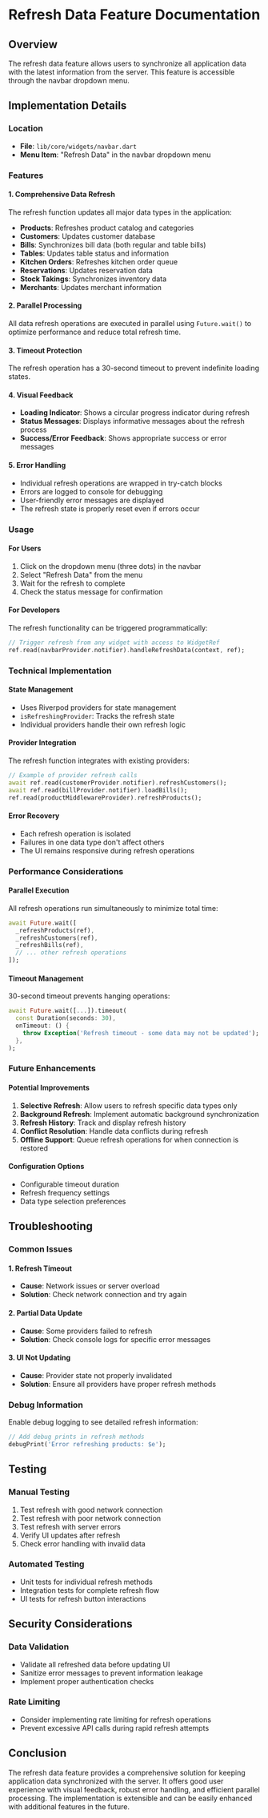 # Refresh Data Feature Documentation

## Overview

The refresh data feature allows users to synchronize all application data with the latest information from the server. This feature is accessible through the navbar dropdown menu.

## Implementation Details

### Location

- **File**: `lib/core/widgets/navbar.dart`
- **Menu Item**: "Refresh Data" in the navbar dropdown menu

### Features

#### 1. Comprehensive Data Refresh

The refresh function updates all major data types in the application:

- **Products**: Refreshes product catalog and categories
- **Customers**: Updates customer database
- **Bills**: Synchronizes bill data (both regular and table bills)
- **Tables**: Updates table status and information
- **Kitchen Orders**: Refreshes kitchen order queue
- **Reservations**: Updates reservation data
- **Stock Takings**: Synchronizes inventory data
- **Merchants**: Updates merchant information

#### 2. Parallel Processing

All data refresh operations are executed in parallel using `Future.wait()` to optimize performance and reduce total refresh time.

#### 3. Timeout Protection

The refresh operation has a 30-second timeout to prevent indefinite loading states.

#### 4. Visual Feedback

- **Loading Indicator**: Shows a circular progress indicator during refresh
- **Status Messages**: Displays informative messages about the refresh process
- **Success/Error Feedback**: Shows appropriate success or error messages

#### 5. Error Handling

- Individual refresh operations are wrapped in try-catch blocks
- Errors are logged to console for debugging
- User-friendly error messages are displayed
- The refresh state is properly reset even if errors occur

### Usage

#### For Users

1. Click on the dropdown menu (three dots) in the navbar
2. Select "Refresh Data" from the menu
3. Wait for the refresh to complete
4. Check the status message for confirmation

#### For Developers

The refresh functionality can be triggered programmatically:

```dart
// Trigger refresh from any widget with access to WidgetRef
ref.read(navbarProvider.notifier).handleRefreshData(context, ref);
```

### Technical Implementation

#### State Management

- Uses Riverpod providers for state management
- `isRefreshingProvider`: Tracks the refresh state
- Individual providers handle their own refresh logic

#### Provider Integration

The refresh function integrates with existing providers:

```dart
// Example of provider refresh calls
await ref.read(customerProvider.notifier).refreshCustomers();
await ref.read(billProvider.notifier).loadBills();
ref.read(productMiddlewareProvider).refreshProducts();
```

#### Error Recovery

- Each refresh operation is isolated
- Failures in one data type don't affect others
- The UI remains responsive during refresh operations

### Performance Considerations

#### Parallel Execution

All refresh operations run simultaneously to minimize total time:

```dart
await Future.wait([
  _refreshProducts(ref),
  _refreshCustomers(ref),
  _refreshBills(ref),
  // ... other refresh operations
]);
```

#### Timeout Management

30-second timeout prevents hanging operations:

```dart
await Future.wait([...]).timeout(
  const Duration(seconds: 30),
  onTimeout: () {
    throw Exception('Refresh timeout - some data may not be updated');
  },
);
```

### Future Enhancements

#### Potential Improvements

1. **Selective Refresh**: Allow users to refresh specific data types only
2. **Background Refresh**: Implement automatic background synchronization
3. **Refresh History**: Track and display refresh history
4. **Conflict Resolution**: Handle data conflicts during refresh
5. **Offline Support**: Queue refresh operations for when connection is restored

#### Configuration Options

- Configurable timeout duration
- Refresh frequency settings
- Data type selection preferences

## Troubleshooting

### Common Issues

#### 1. Refresh Timeout

- **Cause**: Network issues or server overload
- **Solution**: Check network connection and try again

#### 2. Partial Data Update

- **Cause**: Some providers failed to refresh
- **Solution**: Check console logs for specific error messages

#### 3. UI Not Updating

- **Cause**: Provider state not properly invalidated
- **Solution**: Ensure all providers have proper refresh methods

### Debug Information

Enable debug logging to see detailed refresh information:

```dart
// Add debug prints in refresh methods
debugPrint('Error refreshing products: $e');
```

## Testing

### Manual Testing

1. Test refresh with good network connection
2. Test refresh with poor network connection
3. Test refresh with server errors
4. Verify UI updates after refresh
5. Check error handling with invalid data

### Automated Testing

- Unit tests for individual refresh methods
- Integration tests for complete refresh flow
- UI tests for refresh button interactions

## Security Considerations

### Data Validation

- Validate all refreshed data before updating UI
- Sanitize error messages to prevent information leakage
- Implement proper authentication checks

### Rate Limiting

- Consider implementing rate limiting for refresh operations
- Prevent excessive API calls during rapid refresh attempts

## Conclusion

The refresh data feature provides a comprehensive solution for keeping application data synchronized with the server. It offers good user experience with visual feedback, robust error handling, and efficient parallel processing. The implementation is extensible and can be easily enhanced with additional features in the future.
